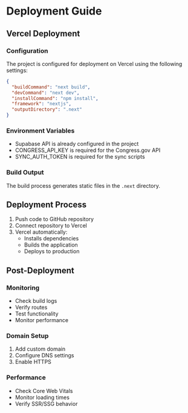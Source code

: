 # Deployment Guide

## Vercel Deployment

### Configuration
The project is configured for deployment on Vercel using the following settings:

```json
{
  "buildCommand": "next build",
  "devCommand": "next dev",
  "installCommand": "npm install",
  "framework": "nextjs",
  "outputDirectory": ".next"
}
```

### Environment Variables
- Supabase API is already configured in the project
- CONGRESS_API_KEY is required for the Congress.gov API
- SYNC_AUTH_TOKEN is required for the sync scripts

### Build Output
The build process generates static files in the `.next` directory.

## Deployment Process

1. Push code to GitHub repository
2. Connect repository to Vercel
3. Vercel automatically:
   - Installs dependencies
   - Builds the application
   - Deploys to production

## Post-Deployment

### Monitoring
- Check build logs
- Verify routes
- Test functionality
- Monitor performance

### Domain Setup
1. Add custom domain
2. Configure DNS settings
3. Enable HTTPS

### Performance
- Check Core Web Vitals
- Monitor loading times
- Verify SSR/SSG behavior